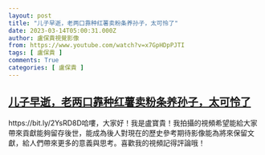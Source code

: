 ```yaml
---
layout: post
title: "儿子早逝，老两口靠种红薯卖粉条养孙子，太可怜了"
date: 2023-03-14T05:00:31.000Z
author: 盧保貴視覺影像
from: https://www.youtube.com/watch?v=x7GpHDpPJTI
tags: [ 盧保貴 ]
comments: True
categories: [ 盧保貴 ]
---
```

<!--1678770031000-->
[儿子早逝，老两口靠种红薯卖粉条养孙子，太可怜了](https://www.youtube.com/watch?v=x7GpHDpPJTI)
------

<div>
https://bit.ly/2YsRD8D哈嘍，大家好！我是盧寶貴！我拍攝的視頻希望能給大家帶來貢獻能夠留存後世，能成為後人對現在的歷史參考期待影像能為將來保留文獻，給人們帶來更多的意義與思考。喜歡我的視頻記得評論哦！
</div>
